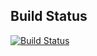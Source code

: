 ## Build Status

[![Build Status](https://travis-ci.org/gentoo-haskell/fquery.png)](https://travis-ci.org/gentoo-haskell/fquery)
